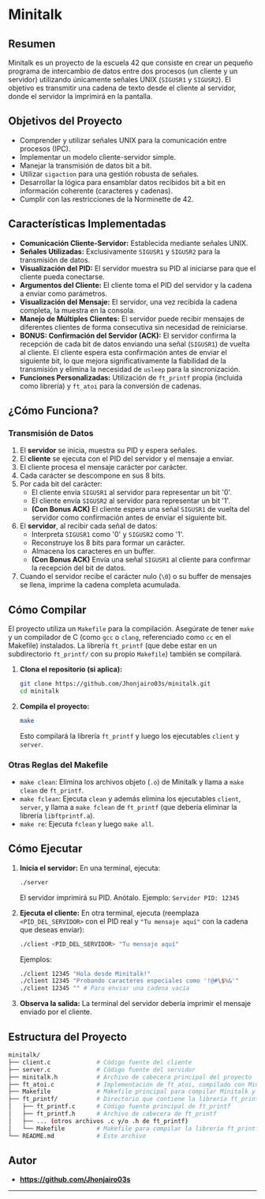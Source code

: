 # Minitalk

## Resumen
Minitalk es un proyecto de la escuela 42 que consiste en crear un pequeño programa de intercambio de datos entre dos procesos (un cliente y un servidor) utilizando únicamente señales UNIX (`SIGUSR1` y `SIGUSR2`). El objetivo es transmitir una cadena de texto desde el cliente al servidor, donde el servidor la imprimirá en la pantalla.

## Objetivos del Proyecto
* Comprender y utilizar señales UNIX para la comunicación entre procesos (IPC).
* Implementar un modelo cliente-servidor simple.
* Manejar la transmisión de datos bit a bit.
* Utilizar `sigaction` para una gestión robusta de señales.
* Desarrollar la lógica para ensamblar datos recibidos bit a bit en información coherente (caracteres y cadenas).
* Cumplir con las restricciones de la Norminette de 42.

## Características Implementadas
* **Comunicación Cliente-Servidor:** Establecida mediante señales UNIX.
* **Señales Utilizadas:** Exclusivamente `SIGUSR1` y `SIGUSR2` para la transmisión de datos.
* **Visualización del PID:** El servidor muestra su PID al iniciarse para que el cliente pueda conectarse.
* **Argumentos del Cliente:** El cliente toma el PID del servidor y la cadena a enviar como parámetros.
* **Visualización del Mensaje:** El servidor, una vez recibida la cadena completa, la muestra en la consola.
* **Manejo de Múltiples Clientes:** El servidor puede recibir mensajes de diferentes clientes de forma consecutiva sin necesidad de reiniciarse.
* **BONUS: Confirmación del Servidor (ACK):** El servidor confirma la recepción de cada bit de datos enviando una señal (`SIGUSR1`) de vuelta al cliente. El cliente espera esta confirmación antes de enviar el siguiente bit, lo que mejora significativamente la fiabilidad de la transmisión y elimina la necesidad de `usleep` para la sincronización.
* **Funciones Personalizadas:** Utilización de `ft_printf` propia (incluida como librería) y `ft_atoi` para la conversión de cadenas.

## ¿Cómo Funciona?
### Transmisión de Datos
1.  El **servidor** se inicia, muestra su PID y espera señales.
2.  El **cliente** se ejecuta con el PID del servidor y el mensaje a enviar.
3.  El cliente procesa el mensaje carácter por carácter.
4.  Cada carácter se descompone en sus 8 bits.
5.  Por cada bit del carácter:
    * El cliente envía `SIGUSR1` al servidor para representar un bit '0'.
    * El cliente envía `SIGUSR2` al servidor para representar un bit '1'.
    * **(Con Bonus ACK)** El cliente espera una señal `SIGUSR1` de vuelta del servidor como confirmación antes de enviar el siguiente bit.
6.  El **servidor**, al recibir cada señal de datos:
    * Interpreta `SIGUSR1` como '0' y `SIGUSR2` como '1'.
    * Reconstruye los 8 bits para formar un carácter.
    * Almacena los caracteres en un buffer.
    * **(Con Bonus ACK)** Envía una señal `SIGUSR1` al cliente para confirmar la recepción del bit de datos.
7.  Cuando el servidor recibe el carácter nulo (`\0`) o su buffer de mensajes se llena, imprime la cadena completa acumulada.

## Cómo Compilar
El proyecto utiliza un `Makefile` para la compilación. Asegúrate de tener `make` y un compilador de C (como `gcc` o `clang`, referenciado como `cc` en el Makefile) instalados. La librería `ft_printf` (que debe estar en un subdirectorio `ft_printf/` con su propio `Makefile`) también se compilará.

1.  **Clona el repositorio (si aplica):**
    ```bash
    git clone https://github.com/Jhonjairo03s/minitalk.git
    cd minitalk
    ```
2.  **Compila el proyecto:**
    ```bash
    make
    ```
    Esto compilará la librería `ft_printf` y luego los ejecutables `client` y `server`.

### Otras Reglas del Makefile
* `make clean`: Elimina los archivos objeto (`.o`) de Minitalk y llama a `make clean` de `ft_printf`.
* `make fclean`: Ejecuta `clean` y además elimina los ejecutables `client`, `server`, y llama a `make fclean` de `ft_printf` (que debería eliminar la librería `libftprintf.a`).
* `make re`: Ejecuta `fclean` y luego `make all`.

## Cómo Ejecutar
1.  **Inicia el servidor:**
    En una terminal, ejecuta:
    ```bash
    ./server
    ```
    El servidor imprimirá su PID. Anótalo. Ejemplo: `Servidor PID: 12345`

2.  **Ejecuta el cliente:**
    En otra terminal, ejecuta (reemplaza `<PID_DEL_SERVIDOR>` con el PID real y `"Tu mensaje aquí"` con la cadena que deseas enviar):
    ```bash
    ./client <PID_DEL_SERVIDOR> "Tu mensaje aquí"
    ```
    Ejemplos:
    ```bash
    ./client 12345 "Hola desde Minitalk!"
    ./client 12345 "Probando caracteres especiales como '!@#\$%&'"
    ./client 12345 "" # Para enviar una cadena vacía
    ```
3.  **Observa la salida:**
    La terminal del servidor debería imprimir el mensaje enviado por el cliente.

## Estructura del Proyecto
```bash
minitalk/
├── client.c             # Código fuente del cliente
├── server.c             # Código fuente del servidor
├── minitalk.h           # Archivo de cabecera principal del proyecto
├── ft_atoi.c            # Implementación de ft_atoi, compilado con Minitalk
├── Makefile             # Makefile principal para compilar Minitalk y la librería ft_printf
├── ft_printf/           # Directorio que contiene la librería ft_printf
│   ├── ft_printf.c      # Código fuente principal de ft_printf
│   ├── ft_printf.h      # Archivo de cabecera de ft_printf
│   ├── ... (otros archivos .c y/o .h de ft_printf)
│   └── Makefile         # Makefile para compilar la librería ft_printf
└── README.md            # Este archivo
```

## Autor
* **https://github.com/Jhonjairo03s**

---
